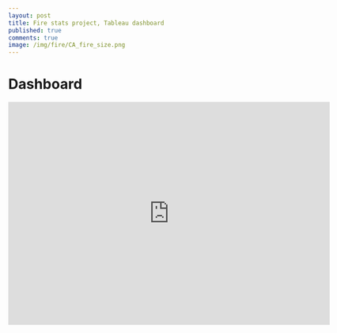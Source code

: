```yaml
---
layout: post
title: Fire stats project, Tableau dashboard
published: true
comments: true
image: /img/fire/CA_fire_size.png
---
```


# Dashboard

<iframe seamless frameborder="0" src="https://public.tableau.com/views/GTSRB_Result_Viz/GTSRB](https://public.tableau.com/views/1_88MillionUSFires/FireDash)?:embed=yes&:display_count=yes&:showVizHome=no" width = '650' height = '450' scrolling='yes' ></iframe> 
